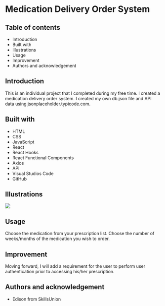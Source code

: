 # Medication Delivery Order System


## Table of contents

* Introduction
* Built with
* Illustrations
* Usage
* Improvement
* Authors and acknowledgement

## Introduction

This is an individual project that I completed during my free time. I created a medication delivery order system. I created my own db.json file and API data using jsonplaceholder.typicode.com.

## Built with

* HTML
* CSS
* JavaScript
* React
* React Hooks
* React Functional Components
* Axios
* API
* Visual Studios Code
* GitHub

## Illustrations

![](https://github.com/Sarah-Specialist/medication-delivery/blob/5588f524051e2a19174260e9d9f5326bf4a75b9e/medication-delivery/src/Untitled.jpg)

## Usage

Choose the medication from your prescription list.
Choose the number of weeks/months of the medication you wish to order.

## Improvement

Moving forward, I will add a requirement for the user to perform user authentication prior to accessing his/her prescription.

## Authors and acknowledgement

* Edison from SkillsUnion
